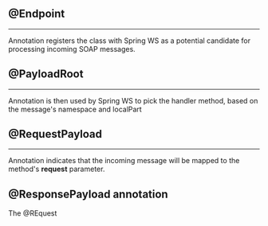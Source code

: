 

## @Endpoint
---------------------
Annotation registers the class with
Spring WS as a potential candidate
for processing incoming SOAP messages.


## @PayloadRoot
---------------------
Annotation is then used by Spring WS
to pick the handler method, based on the
message's namespace and localPart



## @RequestPayload
---------------------
Annotation indicates that the incoming
message will be mapped to the
method's **request** parameter.



##  @ResponsePayload annotation

The @REquest



